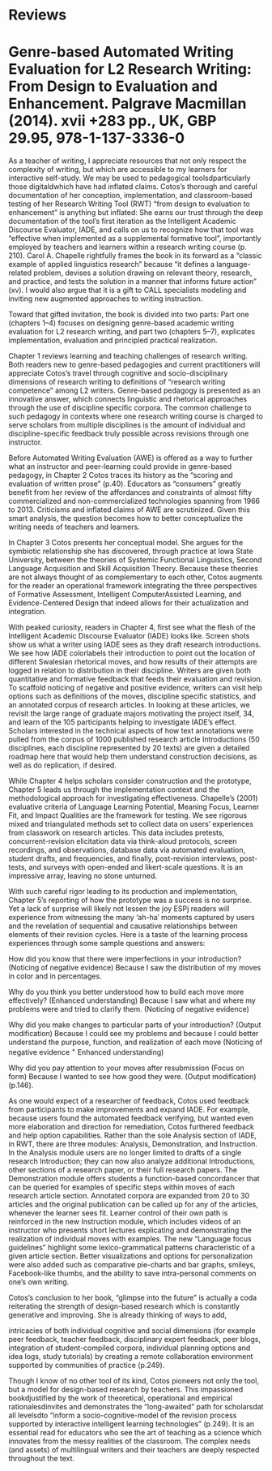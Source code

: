 # Reviews

# Genre-based Automated Writing Evaluation for L2 Research Writing: From Design to Evaluation and Enhancement. Palgrave Macmillan (2014). xvii $\mathbf { + 2 8 3 }$ pp., UK, GBP 29.95, 978-1-137-3336-0

As a teacher of writing, I appreciate resources that not only respect the complexity of writing, but which are accessible to my learners for interactive self-study. We may be used to pedagogical toolsdparticularly those digitaldwhich have had inflated claims. Cotos’s thorough and careful documentation of her conception, implementation, and classroom-based testing of her Research Writing Tool (RWT) “from design to evaluation to enhancement” is anything but inflated: She earns our trust through the deep documentation of the tool’s first iteration as the Intelligent Academic Discourse Evaluator, IADE, and calls on us to recognize how that tool was “effective when implemented as a supplemental formative tool”, importantly employed by teachers and learners within a research writing course (p. 210). Carol A. Chapelle rightfully frames the book in its forward as a “classic example of applied linguistics research” because “it defines a language-related problem, devises a solution drawing on relevant theory, research, and practice, and tests the solution in a manner that informs future action” (xv). I would also argue that it is a gift to CALL specialists modeling and inviting new augmented approaches to writing instruction.

Toward that gifted invitation, the book is divided into two parts: Part one (chapters 1–4) focuses on designing genre-based academic writing evaluation for L2 research writing, and part two (chapters 5–7), explicates implementation, evaluation and principled practical realization.

Chapter 1 reviews learning and teaching challenges of research writing. Both readers new to genre-based pedagogies and current practitioners will appreciate Cotos’s travel through cognitive and socio-disciplinary dimensions of research writing to definitions of “research writing competence” among L2 writers. Genre-based pedagogy is presented as an innovative answer, which connects linguistic and rhetorical approaches through the use of discipline specific corpora. The common challenge to such pedagogy in contexts where one research writing course is charged to serve scholars from multiple disciplines is the amount of individual and discipline-specific feedback truly possible across revisions through one instructor.

Before Automated Writing Evaluation (AWE) is offered as a way to further what an instructor and peer-learning could provide in genre-based pedagogy, in Chapter 2 Cotos traces its history as the “scoring and evaluation of written prose” (p.40). Educators as “consumers” greatly benefit from her review of the affordances and constraints of almost fifty commercialized and non-commercialized technologies spanning from 1966 to 2013. Criticisms and inflated claims of AWE are scrutinized. Given this smart analysis, the question becomes how to better conceptualize the writing needs of teachers and learners.

In Chapter 3 Cotos presents her conceptual model. She argues for the symbiotic relationship she has discovered, through practice at Iowa State University, between the theories of Systemic Functional Linguistics, Second Language Acquisition and Skill Acquisition Theory. Because these theories are not always thought of as complementary to each other, Cotos augments for the reader an operational framework integrating the three perspectives of Formative Assessment, Intelligent ComputerAssisted Learning, and Evidence-Centered Design that indeed allows for their actualization and integration.

With peaked curiosity, readers in Chapter 4, first see what the flesh of the Intelligent Academic Discourse Evaluator (IADE) looks like. Screen shots show us what a writer using IADE sees as they draft research introductions. We see how IADE colorlabels their introduction to point out the location of different Swalesian rhetorical moves, and how results of their attempts are logged in relation to distribution in their discipline. Writers are given both quantitative and formative feedback that feeds their evaluation and revision. To scaffold noticing of negative and positive evidence, writers can visit help options such as definitions of the moves, discipline specific statistics, and an annotated corpus of research articles. In looking at these articles, we revisit the large range of graduate majors motivating the project itself, 34, and learn of the 105 participants helping to investigate IADE’s effect. Scholars interested in the technical aspects of how text annotations were pulled from the corpus of 1000 published research article Introductions (50 disciplines, each discipline represented by 20 texts) are given a detailed roadmap here that would help them understand construction decisions, as well as do replication, if desired.

While Chapter 4 helps scholars consider construction and the prototype, Chapter 5 leads us through the implementation context and the methodological approach for investigating effectiveness. Chapelle’s (2001) evaluative criteria of Language Learning Potential, Meaning Focus, Learner Fit, and Impact Qualities are the framework for testing. We see rigorous mixed and triangulated methods set to collect data on users’ experiences from classwork on research articles. This data includes pretests, concurrent-revision elicitation data via think-aloud protocols, screen recordings, and observations, database data via automated evaluation, student drafts, and frequencies, and finally, post-revision interviews, post-tests, and surveys with open-ended and likert-scale questions. It is an impressive array, leaving no stone unturned.

With such careful rigor leading to its production and implementation, Chapter 5’s reporting of how the prototype was a success is no surprise. Yet a lack of surprise will likely not lessen the joy ESPj readers will experience from witnessing the many ‘ah-ha’ moments captured by users and the revelation of sequential and causative relationships between elements of their revision cycles. Here is a taste of the learning process experiences through some sample questions and answers:

How did you know that there were imperfections in your introduction? (Noticing of negative evidence) Because I saw the distribution of my moves in color and in percentages.

Why do you think you better understood how to build each move more effectively? (Enhanced understanding) Because I saw what and where my problems were and tried to clarify them. (Noticing of negative evidence)

Why did you make changes to particular parts of your introduction? (Output modification) Because I could see my problems and because I could better understand the purpose, function, and realization of each move (Noticing of negative evidence $^ +$ Enhanced understanding)

Why did you pay attention to your moves after resubmission (Focus on form) Because I wanted to see how good they were. (Output modification) (p.146).

As one would expect of a researcher of feedback, Cotos used feedback from participants to make improvements and expand IADE. For example, because users found the automated feedback verifying, but wanted even more elaboration and direction for remediation, Cotos furthered feedback and help option capabilities. Rather than the sole Analysis section of IADE, in RWT, there are three modules: Analysis, Demonstration, and Instruction. In the Analysis module users are no longer limited to drafts of a single research Introduction; they can now also analyze additional Introductions, other sections of a research paper, or their full research papers. The Demonstration module offers students a function-based concordancer that can be queried for examples of specific steps within moves of each research article section. Annotated corpora are expanded from 20 to 30 articles and the original publication can be called up for any of the articles, whenever the learner sees fit. Learner control of their own path is reinforced in the new Instruction module, which includes videos of an instructor who presents short lectures explicating and demonstrating the realization of individual moves with examples. The new “Language focus guidelines” highlight some lexico-grammatical patterns characteristic of a given article section. Better visualizations and options for personalization were also added such as comparative pie-charts and bar graphs, smileys, Facebook-like thumbs, and the ability to save intra-personal comments on one’s own writing.

Cotos’s conclusion to her book, “glimpse into the future” is actually a coda reiterating the strength of design-based research which is constantly generative and improving. She is already thinking of ways to add,

intricacies of both individual cognitive and social dimensions (for example peer feedback, teacher feedback, disciplinary expert feedback, peer blogs, integration of student-compiled corpora, individual planning options and idea logs, study tutorials) by creating a remote collaboration environment supported by communities of practice (p.249).

Though I know of no other tool of its kind, Cotos pioneers not only the tool, but a model for design-based research by teachers. This impassioned bookdjustified by the work of theoretical, operational and empirical rationalesdinvites and demonstrates the “long-awaited” path for scholarsdat all levelsdto “inform a socio-cognitive-model of the revision process supported by interactive intelligent learning technologies” (p.249). It is an essential read for educators who see the art of teaching as a science which innovates from the messy realities of the classroom. The complex needs (and assets) of multilingual writers and their teachers are deeply respected throughout the text.